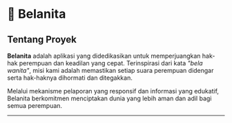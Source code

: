 # 🌸 Belanita

## Tentang Proyek

**Belanita** adalah aplikasi yang didedikasikan untuk memperjuangkan hak-hak perempuan dan keadilan yang cepat. Terinspirasi dari kata *"bela wanita"*, misi kami adalah memastikan setiap suara perempuan didengar serta hak-haknya dihormati dan ditegakkan.

Melalui mekanisme pelaporan yang responsif dan informasi yang edukatif, Belanita berkomitmen menciptakan dunia yang lebih aman dan adil bagi semua perempuan.

---
